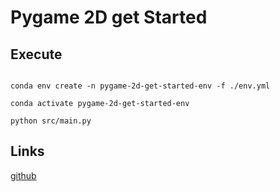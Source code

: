 # Pygame 2D get Started

## Execute

```

conda env create -n pygame-2d-get-started-env -f ./env.yml

conda activate pygame-2d-get-started-env

python src/main.py

```

## Links

[github](https://github.com/Diegoomal)